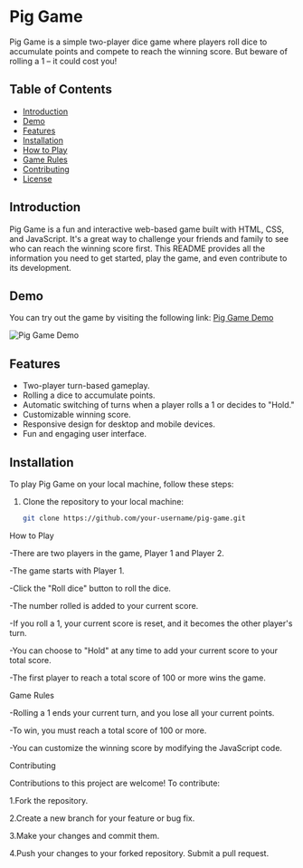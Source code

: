 # Pig Game

Pig Game is a simple two-player dice game where players roll dice to accumulate points and compete to reach the winning score. But beware of rolling a 1 – it could cost you!

## Table of Contents

- [Introduction](#introduction)
- [Demo](#demo)
- [Features](#features)
- [Installation](#installation)
- [How to Play](#how-to-play)
- [Game Rules](#game-rules)
- [Contributing](#contributing)
- [License](#license)

## Introduction

Pig Game is a fun and interactive web-based game built with HTML, CSS, and JavaScript. It's a great way to challenge your friends and family to see who can reach the winning score first. This README provides all the information you need to get started, play the game, and even contribute to its development.

## Demo

You can try out the game by visiting the following link: [Pig Game Demo](https://example.com/pig-game-demo)

![Pig Game Demo](demo.gif)

## Features

- Two-player turn-based gameplay.
- Rolling a dice to accumulate points.
- Automatic switching of turns when a player rolls a 1 or decides to "Hold."
- Customizable winning score.
- Responsive design for desktop and mobile devices.
- Fun and engaging user interface.

## Installation

To play Pig Game on your local machine, follow these steps:

1. Clone the repository to your local machine:

   ```bash
   git clone https://github.com/your-username/pig-game.git
How to Play

-There are two players in the game, Player 1 and Player 2.

-The game starts with Player 1.

-Click the "Roll dice" button to roll the dice.

-The number rolled is added to your current score.

-If you roll a 1, your current score is reset, and it becomes the other player's turn.

-You can choose to "Hold" at any time to add your current score to your total score.

-The first player to reach a total score of 100 or more wins the game.

Game Rules

-Rolling a 1 ends your current turn, and you lose all your current points.

-To win, you must reach a total score of 100 or more.

-You can customize the winning score by modifying the JavaScript code.

Contributing

Contributions to this project are welcome! To contribute:

1.Fork the repository.

2.Create a new branch for your feature or bug fix.

3.Make your changes and commit them.

4.Push your changes to your forked repository.
Submit a pull request.
